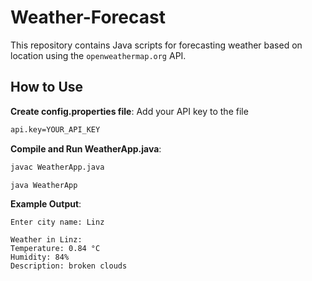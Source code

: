 # Weather-Forecast

This repository contains Java scripts for forecasting weather based on location using the `openweathermap.org` API.

## How to Use

**Create config.properties file**: Add your API key to the file

```bash
api.key=YOUR_API_KEY
```

**Compile and Run WeatherApp.java**: 

```bash
javac WeatherApp.java

java WeatherApp
```

**Example Output**:

```
Enter city name: Linz

Weather in Linz:
Temperature: 0.84 °C
Humidity: 84%
Description: broken clouds
```